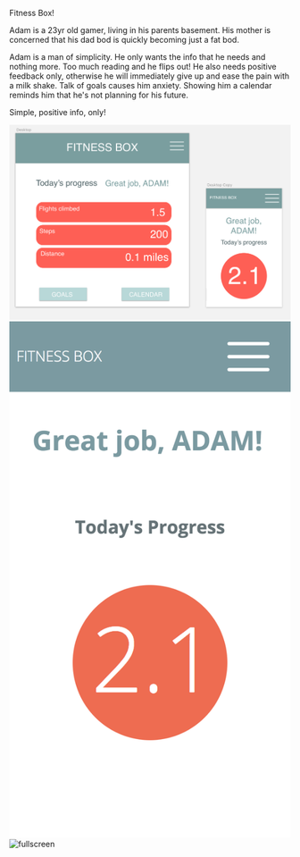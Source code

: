 Fitness Box!

Adam is a 23yr old gamer, living in his parents basement. His mother is concerned that his dad bod is quickly becoming just a fat bod. 



Adam is a man of simplicity. He only wants the info that he needs and nothing more. Too much reading and he flips out! He also needs positive feedback only, otherwise he will immediately give up and ease the pain with a milk shake. Talk of goals causes him anxiety. Showing him a calendar reminds him that he's not planning for his future. 

Simple, positive info, only! 



![wirefreame](./wireframe.png)
![fullscreen](./finished-mobile.png)
![fullscreen](./finished-fullscreen.png)
